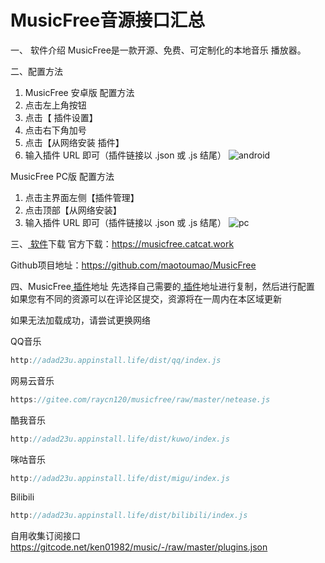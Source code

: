 # MusicFree音源接口汇总

一、 软件介绍
MusicFree是一款开源、免费、可定制化的本地音乐 播放器。

二、配置方法

1. MusicFree 安卓版 配置方法
2. 点击左上角按钮
3. 点击【 插件设置】
4. 点击右下角加号
5. 点击【从网络安装 插件】
6. 输入插件 URL 即可（插件链接以 .json 或 .js 结尾）
![android](https://github.com/ldpc520/ldpc520.github.io/assets/62380221/a276a3f6-7f22-4c48-89ee-4061732c8bfb)

MusicFree PC版 配置方法

1. 点击主界面左侧【插件管理】
2. 点击顶部【从网络安装】
3. 输入插件 URL 即可（插件链接以 .json 或 .js 结尾）
![pc](https://github.com/ldpc520/ldpc520.github.io/assets/62380221/8b3c536f-9318-4929-af5e-c7d5418dfbcd)

三、[ 软件](https://www.tao-space.top/2024/03/29/MusicFree%E9%9F%B3%E6%BA%90%E6%8E%A5%E5%8F%A3%E6%B1%87%E6%80%BB/#)下载
官方下载：https://musicfree.catcat.work

Github项目地址：https://github.com/maotoumao/MusicFree

四、MusicFree[ 插件](https://www.tao-space.top/2024/03/29/MusicFree%E9%9F%B3%E6%BA%90%E6%8E%A5%E5%8F%A3%E6%B1%87%E6%80%BB/#)地址
先选择自己需要的[ 插件](https://www.tao-space.top/2024/03/29/MusicFree%E9%9F%B3%E6%BA%90%E6%8E%A5%E5%8F%A3%E6%B1%87%E6%80%BB/#)地址进行复制，然后进行配置
如果您有不同的资源可以在评论区提交，资源将在一周内在本区域更新

如果无法加载成功，请尝试更换网络

QQ音乐
```JavaScript
http://adad23u.appinstall.life/dist/qq/index.js
```
网易云音乐
```JavaScript
https://gitee.com/raycn120/musicfree/raw/master/netease.js
```
酷我音乐
```JavaScript
http://adad23u.appinstall.life/dist/kuwo/index.js
```
咪咕音乐
```JavaScript
http://adad23u.appinstall.life/dist/migu/index.js
```
Bilibili
```JavaScript
http://adad23u.appinstall.life/dist/bilibili/index.js
```
自用收集订阅接口
https://gitcode.net/ken01982/music/-/raw/master/plugins.json
